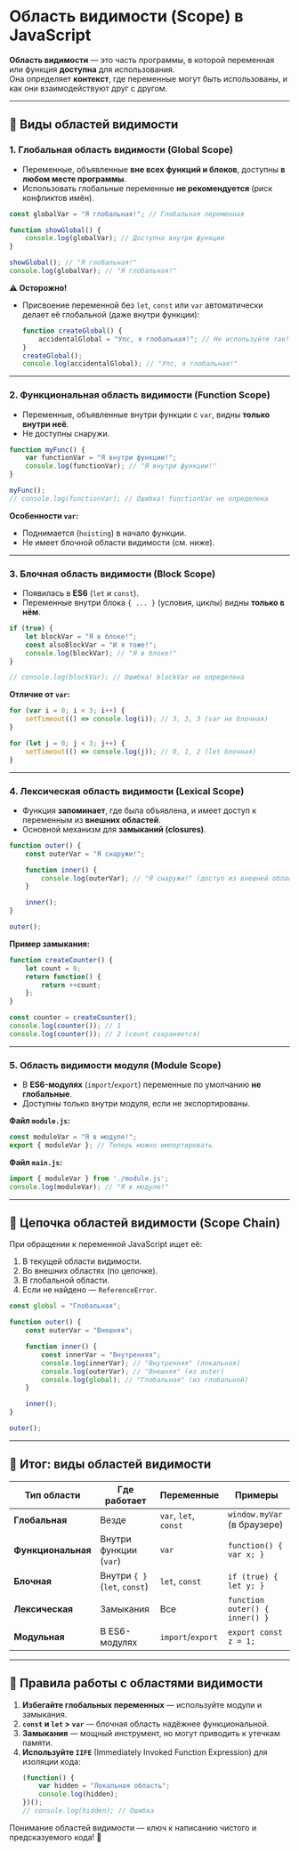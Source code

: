 ﻿# **Область видимости (Scope) в JavaScript**  

**Область видимости** — это часть программы, в которой переменная или функция **доступна** для использования.  
Она определяет **контекст**, где переменные могут быть использованы, и как они взаимодействуют друг с другом.  

---

## 🔹 **Виды областей видимости**  

### 1. **Глобальная область видимости (Global Scope)**  
   - Переменные, объявленные **вне всех функций и блоков**, доступны **в любом месте программы**.  
   - Использовать глобальные переменные **не рекомендуется** (риск конфликтов имён).  

   ```javascript
   const globalVar = "Я глобальная!"; // Глобальная переменная

   function showGlobal() {
       console.log(globalVar); // Доступна внутри функции
   }

   showGlobal(); // "Я глобальная!"
   console.log(globalVar); // "Я глобальная!"
   ```

   **⚠️ Осторожно!**  
   - Присвоение переменной без `let`, `const` или `var` автоматически делает её глобальной (даже внутри функции):  
     ```javascript
     function createGlobal() {
         accidentalGlobal = "Упс, я глобальная!"; // Не используйте так!
     }
     createGlobal();
     console.log(accidentalGlobal); // "Упс, я глобальная!"
     ```

---

### 2. **Функциональная область видимости (Function Scope)**  
   - Переменные, объявленные внутри функции с `var`, видны **только внутри неё**.  
   - Не доступны снаружи.  

   ```javascript
   function myFunc() {
       var functionVar = "Я внутри функции!";
       console.log(functionVar); // "Я внутри функции!"
   }

   myFunc();
   // console.log(functionVar); // Ошибка! functionVar не определена
   ```

   **Особенности `var`:**  
   - Поднимается (`hoisting`) в начало функции.  
   - Не имеет блочной области видимости (см. ниже).  

---

### 3. **Блочная область видимости (Block Scope)**  
   - Появилась в **ES6** (`let` и `const`).  
   - Переменные внутри блока `{ ... }` (условия, циклы) видны **только в нём**.  

   ```javascript
   if (true) {
       let blockVar = "Я в блоке!";
       const alsoBlockVar = "И я тоже!";
       console.log(blockVar); // "Я в блоке!"
   }

   // console.log(blockVar); // Ошибка! blockVar не определена
   ```

   **Отличие от `var`:**  
   ```javascript
   for (var i = 0; i < 3; i++) {
       setTimeout(() => console.log(i)); // 3, 3, 3 (var не блочная)
   }

   for (let j = 0; j < 3; j++) {
       setTimeout(() => console.log(j)); // 0, 1, 2 (let блочная)
   }
   ```

---

### 4. **Лексическая область видимости (Lexical Scope)**  
   - Функция **запоминает**, где была объявлена, и имеет доступ к переменным из **внешних областей**.  
   - Основной механизм для **замыканий (closures)**.  

   ```javascript
   function outer() {
       const outerVar = "Я снаружи!";

       function inner() {
           console.log(outerVar); // "Я снаружи!" (доступ из внешней области)
       }

       inner();
   }

   outer();
   ```

   **Пример замыкания:**  
   ```javascript
   function createCounter() {
       let count = 0;
       return function() {
           return ++count;
       };
   }

   const counter = createCounter();
   console.log(counter()); // 1
   console.log(counter()); // 2 (count сохраняется)
   ```

---

### 5. **Область видимости модуля (Module Scope)**  
   - В **ES6-модулях** (`import`/`export`) переменные по умолчанию **не глобальные**.  
   - Доступны только внутри модуля, если не экспортированы.  

   **Файл `module.js`:**
   ```javascript
   const moduleVar = "Я в модуле!";
   export { moduleVar }; // Теперь можно импортировать
   ```

   **Файл `main.js`:**
   ```javascript
   import { moduleVar } from './module.js';
   console.log(moduleVar); // "Я в модуле!"
   ```

---

## 🔹 **Цепочка областей видимости (Scope Chain)**  
При обращении к переменной JavaScript ищет её:  
1. В текущей области видимости.  
2. Во внешних областях (по цепочке).  
3. В глобальной области.  
4. Если не найдено — `ReferenceError`.  

```javascript
const global = "Глобальная";

function outer() {
    const outerVar = "Внешняя";

    function inner() {
        const innerVar = "Внутренняя";
        console.log(innerVar); // "Внутренняя" (локальная)
        console.log(outerVar); // "Внешняя" (из outer)
        console.log(global); // "Глобальная" (из глобальной)
    }

    inner();
}

outer();
```

---

## 🔹 **Итог: виды областей видимости**  
| Тип области              | Где работает                     | Переменные               | Примеры                     |
|--------------------------|----------------------------------|--------------------------|----------------------------|
| **Глобальная**           | Везде                           | `var`, `let`, `const`    | `window.myVar` (в браузере)|
| **Функциональная**       | Внутри функции (`var`)           | `var`                    | `function() { var x; }`    |
| **Блочная**              | Внутри `{ }` (`let`, `const`)    | `let`, `const`           | `if (true) { let y; }`     |
| **Лексическая**          | Замыкания                       | Все                      | `function outer() { inner() }` |
| **Модульная**           | В ES6-модулях                   | `import`/`export`        | `export const z = 1;`      |

---

## 🔹 **Правила работы с областями видимости**  
1. **Избегайте глобальных переменных** — используйте модули и замыкания.  
2. **`const` и `let` > `var`** — блочная область надёжнее функциональной.  
3. **Замыкания** — мощный инструмент, но могут приводить к утечкам памяти.  
4. **Используйте `IIFE`** (Immediately Invoked Function Expression) для изоляции кода:  
   ```javascript
   (function() {
       var hidden = "Локальная область";
       console.log(hidden);
   })();
   // console.log(hidden); // Ошибка
   ```

Понимание областей видимости — ключ к написанию чистого и предсказуемого кода! 🚀